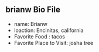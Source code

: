 ## brianw Bio File

- name: Brianw
- loaction: Encinitas, california
- Favorite Food : tacos
- Favorite Place to Visit: josha tree
